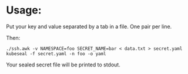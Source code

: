 # Usage:
Put your key and value separated by a tab in a file. One pair per line.

Then:

```
./ssh.awk -v NAMESPACE=foo SECRET_NAME=bar < data.txt > secret.yaml
kubeseal -f secret.yaml -n foo -o yaml
```

Your sealed secret file will be printed to stdout.
